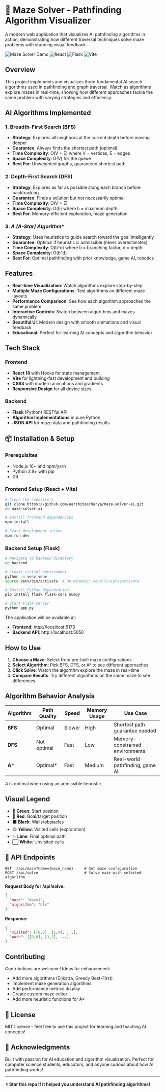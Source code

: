 # 🧩 Maze Solver - Pathfinding Algorithm Visualizer

A modern web application that visualizes AI pathfinding algorithms in action, demonstrating how different traversal techniques solve maze problems with stunning visual feedback.

![Maze Solver Demo](https://img.shields.io/badge/AI-Pathfinding-blue?style=for-the-badge) ![React](https://img.shields.io/badge/React-18.0-61DAFB?style=for-the-badge&logo=react) ![Flask](https://img.shields.io/badge/Flask-2.0-000000?style=for-the-badge&logo=flask) ![Vite](https://img.shields.io/badge/Vite-4.0-646CFF?style=for-the-badge&logo=vite)

## Overview

This project implements and visualizes three fundamental AI search algorithms used in pathfinding and graph traversal. Watch as algorithms explore mazes in real-time, showing how different approaches tackle the same problem with varying strategies and efficiency.

## AI Algorithms Implemented

### 1. **Breadth-First Search (BFS)** 
- **Strategy**: Explores all neighbors at the current depth before moving deeper
- **Guarantee**: Always finds the shortest path (optimal)
- **Time Complexity**: O(V + E) where V = vertices, E = edges
- **Space Complexity**: O(V) for the queue
- **Best For**: Unweighted graphs, guaranteed shortest path

### 2. **Depth-First Search (DFS)**  
- **Strategy**: Explores as far as possible along each branch before backtracking
- **Guarantee**: Finds a solution but not necessarily optimal
- **Time Complexity**: O(V + E)
- **Space Complexity**: O(h) where h = maximum depth
- **Best For**: Memory-efficient exploration, maze generation

### 3. **A* (A-Star) Algorithm** 
- **Strategy**: Uses heuristics to guide search toward the goal intelligently
- **Guarantee**: Optimal if heuristic is admissible (never overestimates)
- **Time Complexity**: O(b^d) where b = branching factor, d = depth
- **Space Complexity**: O(b^d)
- **Best For**: Optimal pathfinding with prior knowledge, game AI, robotics

## Features

- **Real-time Visualization**: Watch algorithms explore step-by-step
- **Multiple Maze Configurations**: Test algorithms on different maze layouts
- **Performance Comparison**: See how each algorithm approaches the same problem
- **Interactive Controls**: Switch between algorithms and mazes dynamically
- **Beautiful UI**: Modern design with smooth animations and visual feedback
- **Educational**: Perfect for learning AI concepts and algorithm behavior

## Tech Stack

### Frontend
- **React 18** with Hooks for state management
- **Vite** for lightning-fast development and building
- **CSS3** with modern animations and gradients
- **Responsive Design** for all device sizes

### Backend
- **Flask** (Python) RESTful API
- **Algorithm Implementations** in pure Python
- **JSON API** for maze data and pathfinding results

## 📦 Installation & Setup

### Prerequisites
- Node.js 16+ and npm/yarn
- Python 3.8+ with pip
- Git

### Frontend Setup (React + Vite)
```bash
# Clone the repository
git clone https://github.com/aarshitaacharya/maze-solver-ai.git
cd maze-solver-ai

# Install frontend dependencies
npm install

# Start development server
npm run dev
```

### Backend Setup (Flask)
```bash
# Navigate to backend directory
cd backend

# Create virtual environment
python -m venv venv
source venv/bin/activate  # On Windows: venv\Scripts\activate

# Install Python dependencies
pip install flask flask-cors numpy

# Start Flask server
python app.py
```

The application will be available at:
- **Frontend**: http://localhost:5173
- **Backend API**: http://localhost:5050

## How to Use

1. **Choose a Maze**: Select from pre-built maze configurations
2. **Select Algorithm**: Pick BFS, DFS, or A* to see different approaches
3. **Click Solve**: Watch the algorithm explore the maze in real-time
4. **Compare Results**: Try different algorithms on the same maze to see differences

## Algorithm Behavior Analysis

| Algorithm | Path Quality | Speed | Memory Usage | Use Case |
|-----------|-------------|--------|--------------|----------|
| **BFS** | Optimal |  Slower |  High | Shortest path guarantee needed |
| **DFS** |  Not optimal |  Fast |  Low | Memory-constrained environments |
| **A*** |  Optimal* |  Fast |  Medium | Real-world pathfinding, game AI |

*A* is optimal when using an admissible heuristic

##  Visual Legend

- 🏁 **Green**: Start position
- 🎯 **Red**: Goal/target position  
- ⬛ **Black**: Walls/obstacles
- 🟡 **Yellow**: Visited cells (exploration)
- ✨ **Lime**: Final optimal path
- ⬜ **White**: Unvisited cells


## 🔧 API Endpoints

```
GET  /api/maze?name={maze_name}     # Get maze configuration
POST /api/solve                     # Solve maze with selected algorithm
```

**Request Body for /api/solve:**
```json
{
  "maze": "maze1",
  "algorithm": "bfs"
}
```

**Response:**
```json
{
  "visited": [[0,0], [1,0], ...],
  "path": [[0,0], [1,1], ...],
}
```

## Contributing

Contributions are welcome! Ideas for enhancement:

- Add more algorithms (Dijkstra, Greedy Best-First)
- Implement maze generation algorithms
- Add performance metrics display
- Create custom maze editor
- Add more heuristic functions for A*


## 📄 License

MIT License - feel free to use this project for learning and teaching AI concepts!

## 🌟 Acknowledgments

Built with passion for AI education and algorithm visualization. Perfect for computer science students, educators, and anyone curious about how AI pathfinding works!

---

**⭐ Star this repo if it helped you understand AI pathfinding algorithms!**